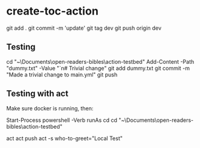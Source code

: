 # create-toc-action



git add .
git commit -m 'update'
git tag dev
git push origin dev



## Testing

cd "~\Documents\open-readers-bibles\action-testbed"
Add-Content -Path "dummy.txt" -Value "`n# Trivial change"
git add dummy.txt
git commit -m "Made a trivial change to main.yml"
git push


## Testing with act
Make sure docker is running, then:

Start-Process powershell -Verb runAs
cd
cd "~\Documents\open-readers-bibles\action-testbed"

act
act push
act -s who-to-greet="Local Test"